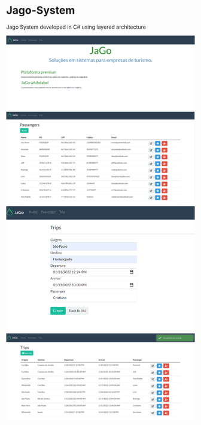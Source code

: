 # Jago-System

Jago System developed in C# using layered architecture

![alt text](https://github.com/jeffdev7/Jago-System/blob/main/jago_home.png?raw=true) 
![alt text](https://github.com/jeffdev7/Jago-System/blob/main/jago_pax.png?raw=true) 
![alt text](https://github.com/jeffdev7/Jago-System/blob/main/jago_trip_create.png?raw=true) 
![alt text](https://github.com/jeffdev7/Jago-System/blob/main/jago_trips.png?raw=true) 
